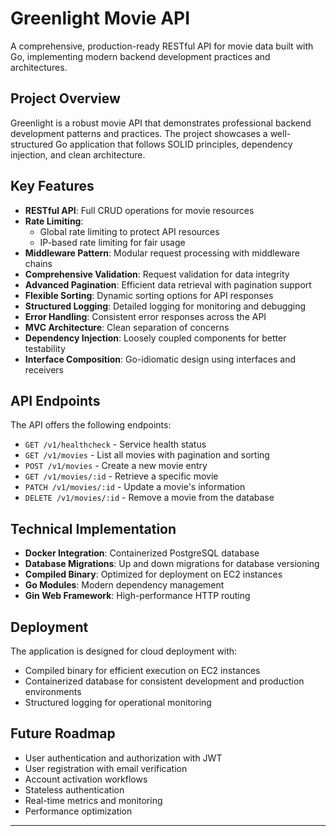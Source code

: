 # Greenlight Movie API

A comprehensive, production-ready RESTful API for movie data built with Go, implementing modern backend development practices and architectures.

## Project Overview

Greenlight is a robust movie API that demonstrates professional backend development patterns and practices. The project showcases a well-structured Go application that follows SOLID principles, dependency injection, and clean architecture.

## Key Features

- **RESTful API**: Full CRUD operations for movie resources
- **Rate Limiting**: 
  - Global rate limiting to protect API resources
  - IP-based rate limiting for fair usage
- **Middleware Pattern**: Modular request processing with middleware chains
- **Comprehensive Validation**: Request validation for data integrity
- **Advanced Pagination**: Efficient data retrieval with pagination support
- **Flexible Sorting**: Dynamic sorting options for API responses
- **Structured Logging**: Detailed logging for monitoring and debugging
- **Error Handling**: Consistent error responses across the API
- **MVC Architecture**: Clean separation of concerns
- **Dependency Injection**: Loosely coupled components for better testability
- **Interface Composition**: Go-idiomatic design using interfaces and receivers

## API Endpoints

The API offers the following endpoints:

- `GET /v1/healthcheck` - Service health status
- `GET /v1/movies` - List all movies with pagination and sorting
- `POST /v1/movies` - Create a new movie entry
- `GET /v1/movies/:id` - Retrieve a specific movie
- `PATCH /v1/movies/:id` - Update a movie's information
- `DELETE /v1/movies/:id` - Remove a movie from the database

## Technical Implementation

- **Docker Integration**: Containerized PostgreSQL database
- **Database Migrations**: Up and down migrations for database versioning
- **Compiled Binary**: Optimized for deployment on EC2 instances
- **Go Modules**: Modern dependency management
- **Gin Web Framework**: High-performance HTTP routing

## Deployment

The application is designed for cloud deployment with:
- Compiled binary for efficient execution on EC2 instances
- Containerized database for consistent development and production environments
- Structured logging for operational monitoring

## Future Roadmap

- User authentication and authorization with JWT
- User registration with email verification
- Account activation workflows
- Stateless authentication
- Real-time metrics and monitoring
- Performance optimization

---

